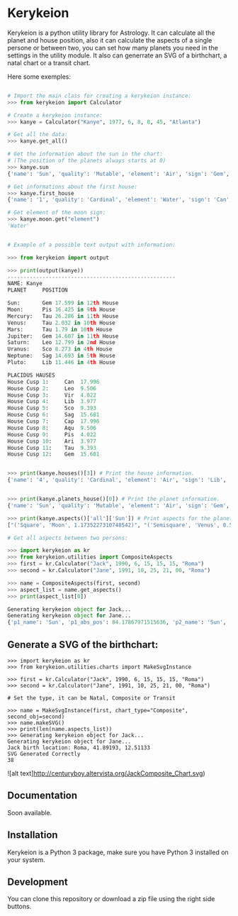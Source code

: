 # Kerykeion

Kerykeion is a python utility library for Astrology. It can calculate all the planet and house position,
also it can calculate the aspects of a single persone or between two, you can set how many planets you
need in the settings in the utility module.
It also can generrate an SVG of a birthchart, a natal chart or a transit chart.

Here some exemples:

```python

# Import the main class for creating a kerykeion instance:
>>> from kerykeion import Calculator

# Create a kerykeion instance:
>>> kanye = Calculator("Kanye", 1977, 6, 8, 8, 45, "Atlanta")

# Get all the data:
>>> kanye.get_all()

# Get the information about the sun in the chart:
# (The position of the planets always starts at 0)
>>> kanye.sun
{'name': 'Sun', 'quality': 'Mutable', 'element': 'Air', 'sign': 'Gem', 'sign_num': 2, 'pos': 17.598992059774275, 'abs_pos': 77.59899205977428, 'emoji': '♊️', 'house': '12th House', 'retrograde': False}

# Get informations about the first house:
>>> kanye.first_house
{'name': '1', 'quality': 'Cardinal', 'element': 'Water', 'sign': 'Can', 'sign_num': 3, 'pos': 17.995779673209114, 'abs_pos': 107.99577967320911, 'emoji': '♋️'}

# Get element of the moon sign:
>>> kanye.moon.get("element")
'Water'


# Example of a possible text output with information:

>>> from kerykeion import output

>>> print(output(kanye))
-----------------------------------------------------
NAME: Kanye
PLANET     POSITION

Sun:       Gem 17.599 in 12th House
Moon:      Pis 16.425 in 9th House
Mercury:   Tau 26.286 in 11th House
Venus:     Tau 2.032 in 10th House
Mars:      Tau 1.79 in 10th House
Jupiter:   Gem 14.607 in 11th House
Saturn:    Leo 12.799 in 2nd House
Uranus:    Sco 8.273 in 4th House
Neptune:   Sag 14.693 in 5th House
Pluto:     Lib 11.446 in 4th House

PLACIDUS HAUSES
House Cusp 1:     Can  17.996
House Cusp 2:     Leo  9.506
House Cusp 3:     Vir  4.022
House Cusp 4:     Lib  3.977
House Cusp 5:     Sco  9.393
House Cusp 6:     Sag  15.681
House Cusp 7:     Cap  17.996
House Cusp 8:     Aqu  9.506
House Cusp 9:     Pis  4.022
House Cusp 10:    Ari  3.977
House Cusp 11:    Tau  9.393
House Cusp 12:    Gem  15.681


>>> print(kanye.houses()[3]) # Print the house information.
{'name': '4', 'quality': 'Cardinal', 'element': 'Air', 'sign': 'Lib', 'pos': 3.9766709280539203, 'abs_pos': 183.97667092805392, 'emoji': '♎️'}


>>> print(kanye.planets_house()[0]) # Print the planet information.
{'name': 'Sun', 'quality': 'Mutable', 'element': 'Air', 'sign': 'Gem', 'pos': 17.598990175203994, 'abs_pos': 77.598990175204, 'emoji': '♊️', 'house': '12th House'}

>>> print(kanye.aspects()['all']['Sun']) # Print aspects for the planet.
["('Square', 'Moon', 1.1735227310748542)", "('Semisquare', 'Venus', 0.5668097396966303)", "('Semisquare', 'Mars', 0.8092756679079827)", "('Conjuction', 'Jupiter', 2.992099853982751)", "('Oposition', 'Neptune', -2.906233250740513)", "('Trigon', 'Pluto', -6.153155598911468)", "('Conjuction', 'Juno', 0.0)", "('Semisextil', '1', 0.39678949800406826)", "('Oposition', '6', -1.917784119528534)", "('Quincunx', '7', -0.39678949800406826)", "('Conjuction', '12', 1.917784119528534)"]

# Get all aspects between two persons:

>>> import kerykeion as kr
>>> from kerykeion.utilities import CompositeAspects
>>> first = kr.Calculator("Jack", 1990, 6, 15, 15, 15, "Roma")
>>> second = kr.Calculator("Jane", 1991, 10, 25, 21, 00, "Roma")

>>> name = CompositeAspects(first, second)
>>> aspect_list = name.get_aspects()
>>> print(aspect_list[0])

Generating kerykeion object for Jack...
Generating kerykeion object for Jane...
{'p1_name': 'Sun', 'p1_abs_pos': 84.17867971515636, 'p2_name': 'Sun', 'p2_abs_pos': 211.90472999502984, 'aspect': 'trine', 'orbit': 7.726050279873476, 'aspect_degrees': 120, 'color': '#36d100', 'aid': 6, 'diff': 127.72605027987348, 'p1': 0, 'p2': 0}

```

## Generate a SVG of the birthchart:

```
>>> import kerykeion as kr
>>> from kerykeion.utilities.charts import MakeSvgInstance

>>> first = kr.Calculator("Jack", 1990, 6, 15, 15, 15, "Roma")
>>> second = kr.Calculator("Jane", 1991, 10, 25, 21, 00, "Roma")

# Set the type, it can be Natal, Composite or Transit

>>> name = MakeSvgInstance(first, chart_type="Composite", second_obj=second)
>>> name.makeSVG()
>>> print(len(name.aspects_list))
>>> Generating kerykeion object for Jack...
Generating kerykeion object for Jane...
Jack birth location: Roma, 41.89193, 12.51133
SVG Generated Correctly
38

```

![alt text]http://centuryboy.altervista.org/JackComposite_Chart.svg)


## Documentation

Soon available.

## Installation

Kerykeion is a Python 3 package, make sure you have Python 3 installed on your system.

## Development

You can clone this repository or download a zip file using the right side buttons.
